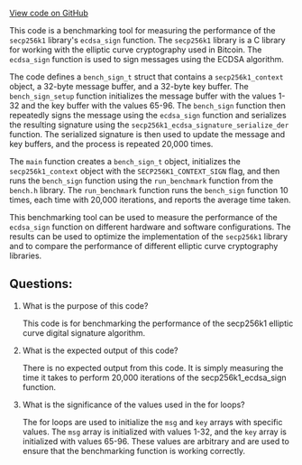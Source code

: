 [View code on GitHub](https://github.com/cosmos/cosmos-sdk.git/crypto/keys/secp256k1/internal/secp256k1/libsecp256k1/src/bench_sign.c)

This code is a benchmarking tool for measuring the performance of the `secp256k1` library's `ecdsa_sign` function. The `secp256k1` library is a C library for working with the elliptic curve cryptography used in Bitcoin. The `ecdsa_sign` function is used to sign messages using the ECDSA algorithm.

The code defines a `bench_sign_t` struct that contains a `secp256k1_context` object, a 32-byte message buffer, and a 32-byte key buffer. The `bench_sign_setup` function initializes the message buffer with the values 1-32 and the key buffer with the values 65-96. The `bench_sign` function then repeatedly signs the message using the `ecdsa_sign` function and serializes the resulting signature using the `secp256k1_ecdsa_signature_serialize_der` function. The serialized signature is then used to update the message and key buffers, and the process is repeated 20,000 times.

The `main` function creates a `bench_sign_t` object, initializes the `secp256k1_context` object with the `SECP256K1_CONTEXT_SIGN` flag, and then runs the `bench_sign` function using the `run_benchmark` function from the `bench.h` library. The `run_benchmark` function runs the `bench_sign` function 10 times, each time with 20,000 iterations, and reports the average time taken.

This benchmarking tool can be used to measure the performance of the `ecdsa_sign` function on different hardware and software configurations. The results can be used to optimize the implementation of the `secp256k1` library and to compare the performance of different elliptic curve cryptography libraries.
## Questions: 
 1. What is the purpose of this code?
    
    This code is for benchmarking the performance of the secp256k1 elliptic curve digital signature algorithm.

2. What is the expected output of this code?
    
    There is no expected output from this code. It is simply measuring the time it takes to perform 20,000 iterations of the secp256k1_ecdsa_sign function.

3. What is the significance of the values used in the for loops?
    
    The for loops are used to initialize the `msg` and `key` arrays with specific values. The `msg` array is initialized with values 1-32, and the `key` array is initialized with values 65-96. These values are arbitrary and are used to ensure that the benchmarking function is working correctly.